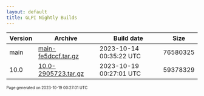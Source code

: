 ```yaml
---
layout: default
title: GLPI Nightly Builds
---
```


Version|Archive|Build date|Size
---|---|---|---
main|[main-fe5dccf.tar.gz](main-fe5dccf.tar.gz)|2023-10-14 00:35:22 UTC|76580325
10.0|[10.0-2905723.tar.gz](10.0-2905723.tar.gz)|2023-10-19 00:27:01 UTC|59378329

<font size="1">Page generated on 2023-10-19 00:27:01 UTC</font>
